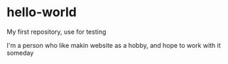 # hello-world
My first repository, use for testing

I'm a person who like makin website as a hobby, and hope to work with it someday

